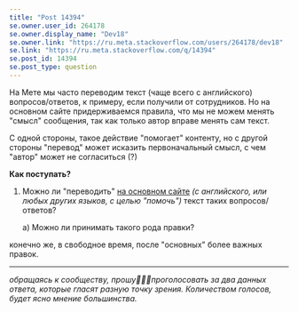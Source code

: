 ```yaml
---
title: "Post 14394"
se.owner.user_id: 264178
se.owner.display_name: "Dev18"
se.owner.link: "https://ru.meta.stackoverflow.com/users/264178/dev18"
se.link: "https://ru.meta.stackoverflow.com/q/14394"
se.post_id: 14394
se.post_type: question
---
```

<p>На Мете мы часто переводим текст (чаще всего с английского) вопросов/ответов, к примеру, если получили от сотрудников. Но на основном сайте придерживаемся правила, что мы не можем менять &quot;смысл&quot; сообщения, так как только автор вправе менять сам текст.</p>
<p>С одной стороны, такое действие &quot;помогает&quot; контенту, но с другой стороны &quot;перевод&quot; может исказить первоначальный смысл, с чем &quot;автор&quot; может не согласиться (?)</p>
<p><strong>Как поступать?</strong></p>
<ol>
<li><p>Можно ли &quot;переводить&quot; <a href="https://ru.stackoverflow.com/">на основном сайте</a>  <em>(с английского, или любых других языков, с целью &quot;помочь&quot;)</em> текст таких вопросов/ответов?</p>
<p>a) Можно ли принимать такого рода правки?</p>
</li>
</ol>
<p>конечно же, в свободное время, после &quot;основных&quot; более важных правок.</p>
<hr />
<p><em>обращаясь к сообществу, прошу🙏🙏🙏проголосовать за два данных ответа, которые гласят разную точку зрения. Количеством голосов, будет ясно мнение большинства.</em></p>

